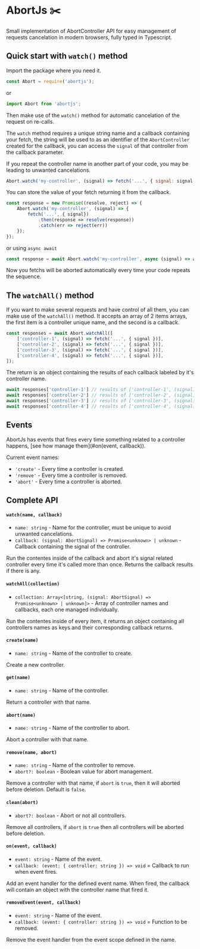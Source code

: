 # AbortJs :scissors:

Small implementation of AbortController API for easy management of requests cancelation in modern browsers, fully typed in Typescript.

## Quick start with `watch()` method

Import the package where you need it.

```javascript
const Abort = require('abortjs');
```

or

```javascript
import Abort from 'abortjs';
```

Then make use of the `watch()` method for automatic cancelation of the request on re-calls.

The `watch` method requires a unique string name and a callback containing your fetch, the string will be used to as an identifier of the `AbortController` created for the callback, you can access the `signal` of that controller from the callback parameter.

If you repeat the controller name in another part of your code, you may be leading to unwanted cancelations.

```javascript
Abort.watch('my-controller', (signal) => fetch('...', { signal: signal }));
```

You can store the value of your fetch returning it from the callback.

```javascript
const response = new Promise((resolve, reject) => {
	Abort.watch('my-controller', (signal) => {
		fetch('...', { signal})
			.then(response => resolve(response))
			.catch(err => reject(err))
	});
});
```

or using `async await`

```javascript
const response = await Abort.watch('my-controller', async (signal) => await fetch('...', { signal }));
```

Now you fetchs will be aborted automatically every time your code repeats the sequence.

## The `watchAll()` method

If you want to make several requests and have control of all them, you can make use of the `watchAll()` method.
It accepts an array of 2 items arrays, the first item is a controller unique name, and the second is a callback.

```javascript
const responses = await Abort.watchAll([
	['controller-1', (signal) => fetch('...', { signal })],
	['controller-2', (signal) => fetch('...', { signal })],
	['controller-3', (signal) => fetch('...', { signal })],
	['controller-4', (signal) => fetch('...', { signal })],
]);
```

The return is an object containing the results of each callback labeled by it's controller name.

```javascript
await responses['controller-1'] // results of ['controller-1', (signal) => fetch('...', { signal })]
await responses['controller-2'] // results of ['controller-2', (signal) => fetch('...', { signal })]
await responses['controller-3'] // results of ['controller-3', (signal) => fetch('...', { signal })]
await responses['controller-4'] // results of ['controller-4', (signal) => fetch('...', { signal })]
```

## Events

AbortJs has events that fires every time something related to a controller happens, [see how manage them](#on(event, callback)).

Current event names:

 * `'create'` - Every time a controller is created.
 * `'remove'` - Every time a controller is removed.
 * `'abort'` - Every time a controller is aborted.

## Complete API

#### `watch(name, callback)`

 * `name: string` - Name for the controller, must be unique to avoid unwanted cancelations.
 * `callback: (signal: AbortSignal) => Promise<unknown> | unknown` - Callback containing the signal of the controller.

Run the contentes inside of the callback and abort it's signal related controller every time it's called more than once. Returns the callback results if there is any.

#### `watchAll(collection)`

 * `collection: Array<[string, (signal: AbortSignal) => Promise<unknown> | unknown]>` - Array of controller names and callbacks, each one managed individually.

Run the contentes inside of every item, it returns an object containing all controllers names as keys and their corresponding callback returns.

#### `create(name)`

 * `name: string` - Name of the controller to create.

Create a new controller.

#### `get(name)`

 * `name: string` - Name of the controller.

Return a controller with that name.

#### `abort(name)`

 * `name: string` - Name of the controller to abort.

Abort a controller with that name.

#### `remove(name, abort)`

 * `name: string` - Name of the controller to remove.
 * `abort?: boolean` - Boolean value for abort management.

Remove a controller with that name, if `abort` is `true`, then it will aborted before deletion. Default is `false`.

#### `clean(abort)`

 * `abort?: boolean` - Abort or not all controllers.

Remove all controllers, if `abort` is `true` then all controllers will be aborted before deletion.

#### `on(event, callback)`

 * `event: string` - Name of the event.
 * `callback: (event: { controller: string }) => void` = Callback to run when event fires.

Add an event handler for the defined event name. When fired, the callback will contain an object with the controller name that fired it.


#### `removeEvent(event, callback)`

 * `event: string` - Name of the event.
 * `callback: (event: { controller: string }) => void` = Function to be removed.

Remove the event handler from the event scope defined in the name.

